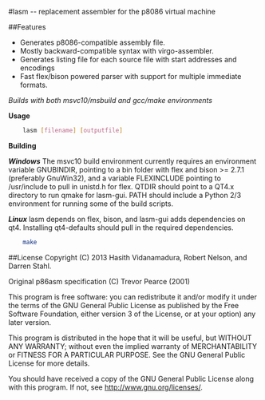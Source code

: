 #lasm -- replacement assembler for the p8086 virtual machine



##Features
* Generates p8086-compatible assembly file.
* Mostly backward-compatible syntax with virgo-assembler.
* Generates listing file for each source file with start addresses and encodings
* Fast flex/bison powered parser with support for multiple immediate formats.

*Builds with both msvc10/msbuild and gcc/make environments* 

**Usage**
```bash
    lasm [filename] [outputfile]
```
**Building**

***Windows***
The msvc10 build environment currently requires an environment variable GNUBINDIR, pointing to a bin folder with flex and bison >= 2.7.1 (preferably GnuWin32), and a variable FLEXINCLUDE pointing to /usr/include to pull in unistd.h for flex. QTDIR should point to a QT4.x directory to run qmake for lasm-gui.
PATH should include a Python 2/3 environment for running some of the build scripts. 

***Linux***
lasm depends on flex, bison, and lasm-gui adds dependencies on qt4. Installing qt4-defaults should pull in the required dependencies.

```bash
	make
```

##License
Copyright (C) 2013 Hasith Vidanamadura, Robert Nelson, and Darren Stahl.

Original p86asm specification (C) Trevor Pearce (2001)


This program is free software: you can redistribute it and/or modify
it under the terms of the GNU General Public License as published by
the Free Software Foundation, either version 3 of the License, or
at your option) any later version.

This program is distributed in the hope that it will be useful,
but WITHOUT ANY WARRANTY; without even the implied warranty of
MERCHANTABILITY or FITNESS FOR A PARTICULAR PURPOSE.  See the
GNU General Public License for more details.

You should have received a copy of the GNU General Public License
along with this program.  If not, see <http://www.gnu.org/licenses/>.


